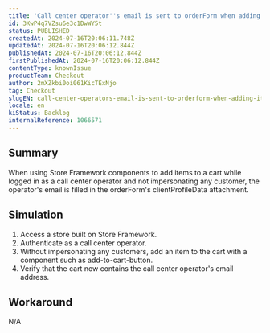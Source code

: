 ```yaml
---
title: 'Call center operator''s email is sent to orderForm when adding items to cart from Store Framework front-end'
id: 3KwP4q7VZsu6e3c1DwWY5t
status: PUBLISHED
createdAt: 2024-07-16T20:06:11.748Z
updatedAt: 2024-07-16T20:06:12.844Z
publishedAt: 2024-07-16T20:06:12.844Z
firstPublishedAt: 2024-07-16T20:06:12.844Z
contentType: knownIssue
productTeam: Checkout
author: 2mXZkbi0oi061KicTExNjo
tag: Checkout
slugEN: call-center-operators-email-is-sent-to-orderform-when-adding-items-to-cart-from-store-framework-frontend
locale: en
kiStatus: Backlog
internalReference: 1066571
---
```


## Summary


When using Store Framework components to add items to a cart while logged in as a call center operator and not impersonating any customer, the operator's email is filled in the orderForm's clientProfileData attachment.


##

## Simulation



1. Access a store built on Store Framework.
2. Authenticate as a call center operator.
3. Without impersonating any customers, add an item to the cart with a component such as add-to-cart-button.
4. Verify that the cart now contains the call center operator's email address.


##

## Workaround


N/A





